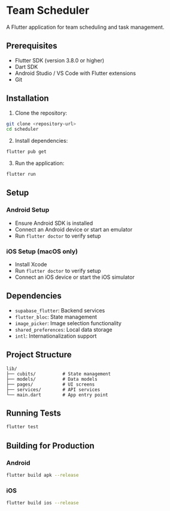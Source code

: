 # Team Scheduler

A Flutter application for team scheduling and task management.

## Prerequisites

- Flutter SDK (version 3.8.0 or higher)
- Dart SDK
- Android Studio / VS Code with Flutter extensions
- Git

## Installation

1. Clone the repository:
```bash
git clone <repository-url>
cd scheduler
```

2. Install dependencies:
```bash
flutter pub get
```

3. Run the application:
```bash
flutter run
```

## Setup

### Android Setup
- Ensure Android SDK is installed
- Connect an Android device or start an emulator
- Run `flutter doctor` to verify setup

### iOS Setup (macOS only)
- Install Xcode
- Run `flutter doctor` to verify setup
- Connect an iOS device or start the iOS simulator

## Dependencies

- `supabase_flutter`: Backend services
- `flutter_bloc`: State management
- `image_picker`: Image selection functionality
- `shared_preferences`: Local data storage
- `intl`: Internationalization support

## Project Structure

```
lib/
├── cubits/          # State management
├── models/          # Data models
├── pages/           # UI screens
├── services/        # API services
└── main.dart        # App entry point
```

## Running Tests

```bash
flutter test
```

## Building for Production

### Android
```bash
flutter build apk --release
```

### iOS
```bash
flutter build ios --release
```